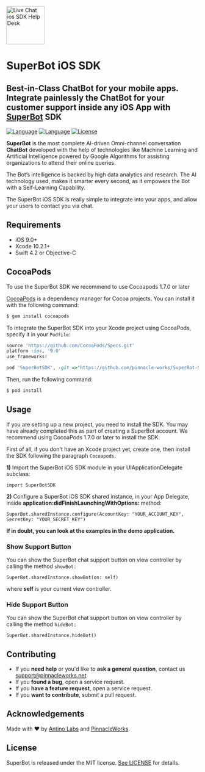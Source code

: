 <p align="left">
<a href="https://pinnacle.works">
  <img src="https://pinnacle.works/site/wp-content/uploads/revslider/home-w/superbots-1.png" height="100" alt="Live Chat ios SDK Help Desk"></a>
</p>
<h1>SuperBot iOS SDK</h1>
<h2> Best-in-Class ChatBot for your mobile apps. Integrate painlessly the ChatBot for your customer support inside any iOS App with <a href="https://pinnacle.works/solutions/superbot/">SuperBot</a> SDK </h2>

  [![Language](https://img.shields.io/badge/Swift-5-orange.svg)]()
  [![Language](https://img.shields.io/badge/Objective--C-compatible-blue.svg)]()
  [![License](https://img.shields.io/badge/license-Apache%20License%202.0-red.svg)]()
  
**SuperBot** is the most complete AI-driven Omni-channel conversation **ChatBot** developed with the help of technologies like Machine Learning and Artificial Intelligence powered by Google Algorithms for assisting organizations to attend their online queries.

The Bot’s intelligence is backed by high data analytics and research. The AI technology used, makes it smarter every second, as it empowers the Bot with a Self-Learning Capability.

The SuperBot iOS SDK is really simple to integrate into your apps, and allow your users to contact you via chat.

## Requirements

- iOS 9.0+
- Xcode 10.2.1+
- Swift 4.2 or Objective-C

## CocoaPods

To use the SuperBot SDK we recommend to use Cocoapods 1.7.0 or later

[CocoaPods](http://cocoapods.org) is a dependency manager for Cocoa projects. You can install it with the following command:

```bash
$ gem install cocoapods
```

To integrate the SuperBot SDK into your Xcode project using CocoaPods, specify it in your `Podfile`:


```ruby
source 'https://github.com/CocoaPods/Specs.git'
platform :ios, '9.0'
use_frameworks!

pod 'SuperBotSDK', :git =>"https://github.com/pinnacle-works/SuperBot-SDK-for-iOS.git"
```

Then, run the following command:

```bash
$ pod install
```

## Usage
If you are setting up a new project, you need to install the SDK. You may have already completed this as part of creating a SuperBot account. We recommend using CocoaPods 1.7.0 or later to install the SDK.

First of all, if you don't have an Xcode project yet, create one, then install the SDK following the paragraph `Cocoapods`.

**1)** Import the SuperBot iOS SDK module in your UIApplicationDelegate subclass:

```
import SuperBotSDK
```
**2)** Configure a SuperBot iOS SDK shared instance, in your App Delegate, inside **application:didFinishLaunchingWithOptions:** method:

```
SuperBot.sharedInstance.configure(AccountKey: "YOUR_ACCOUNT_KEY", SecretKey: "YOUR_SECRET_KEY")
```

**If in doubt, you can look at the examples in the demo application.**

### Show Support Button
You can show the SuperBot chat support button on view controller by calling the method `showBot:`

```
SuperBot.sharedInstance.showBot(on: self)
```
where **self** is your current view controller.


### Hide Support Button
You can show the SuperBot chat support button on view controller by calling the method `hideBot:`

```
SuperBot.sharedInstance.hideBot()
```

## Contributing

- If you **need help** or you'd like to **ask a general question**, contact us support@pinnacleworks.net
- If you **found a bug**, open a service request.
- If you **have a feature request**, open a service request.
- If you **want to contribute**, submit a pull request.


## Acknowledgements

Made with ❤️ by [Antino Labs](https://www.antino.io/) and [PinnacleWorks](https://pinnacle.works/).


## License
SuperBot is released under the MIT license. [See LICENSE](https://github.com/pinnacle-works/SuperBot-SDK-for-iOS/blob/master/LICENSE) for details.
